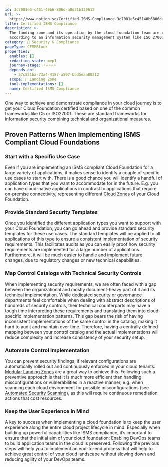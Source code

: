```yaml
---
id: 3c7081e5-c451-40b6-806d-a8d21b130612
url: >-
  https://www.notion.so/Certified-ISMS-Compliance-3c7081e5c45140b6806da8d21b130612
title: Certified ISMS Compliance
description: >-
  The landing zone and its operation by the cloud foundation team are certified
  according to an information security management system like ISO 27001 or C5.
category: 🔖 Security & Compliance
pageType: CFMMBlock
properties:
  enables: []
  redaction-state: mvp1
  journey-stage: ⭐️⭐️⭐️⭐️⭐️
  depends-on:
    - 57c521ba-73a4-4187-a507-bbd5eaa80212
  scope: 🛬 Landing Zone
  tool-implementations: []
  name: Certified ISMS Compliance
---
```


One way to achieve and demonstrate compliance in your cloud journey is to get your Cloud Foundation certified based on one of the common frameworks like C5 or ISO27001. These are standard frameworks for information security combining technical and organizational measures.

## Proven Patterns When Implementing ISMS Compliant Cloud Foundations

### Start with a Specific Use Case

Even if you are implementing an ISMS compliant Cloud Foundation for a large variety of applications, it makes sense to identify a couple of specific use cases to start with. There is a good chance you will identify a handful of application types that you want to accommodate for in the future. E.g. you can have cloud-native applications in contrast to applications that require on-premise connectivity, representing different [Cloud Zones](./cloud-zones.md) of your Cloud Foundation.

### Provide Standard Security Templates

Once you identified the different application types you want to support with your Cloud Foundation, you can go ahead and provide standard security templates for these use cases. The standard templates will be applied to all applications of this type to ensure a consistent implementation of security requirements. This facilitates audits as you can easily proof how security requirements are implemented for a large number of applications. Furthermore, it will be much easier to handle and implement future changes, due to regulatory changes or new technical capabilities.

### Map Control Catalogs with Technical Security Controls

When implementing security requirements, we are often faced with a gap between the organizational and mostly document-heavy part of it and its technical implementation. While dedicated security or governance departments feel comfortable when dealing with abstract descriptions of  hundreds of security controls, their technical counterparts may have a tough time interpreting these requirements and translating them into cloud-specific implementation patterns. This gap bears the risk of having inconsistent implementations of the same control in the catalog, making it hard to audit and maintain over time. Therefore, having a centrally defined mapping between your control catalog and the actual implementations will reduce complexity and increase consistency of your security setup.

### Automate Control Implementation

You can prevent security findings, if relevant configurations are automatically rolled out and continuously enforced in your cloud tenants. [Modular Landing Zones](../tenant-management/modular-landing-zones.md) are a great way to achieve this. Following such a preventive approach is that it is much more efficient than handling misconfigurations or vulnerabilities in a reactive manner, e.g. when scanning each cloud environment for possible misconfigurations (see [Automated Security Scanning](./automated-security-scanning.md)), as this will require continuous remediation actions that cost resources.

### Keep the User Experience in Mind

A key to success when implementing a cloud foundation is to keep the user experience along the entire cloud project lifecycle in mind. Especially when building up powerful capabilities like ISMS compliance, it’s important to ensure that the initial aim of your cloud foundation: Enabling DevOps teams to build application teams in the cloud is preserved. Following the previous steps will help you to implement an end-to-end process that will help to achieve great control of your cloud landscape without slowing down and reducing agility of your DevOps teams.